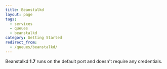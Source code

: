 ```yaml
---
title: Beanstalkd
layout: page
tags:
  - services
  - queues
  - beanstalkd
category: Getting Started
redirect_from:
  - /queues/beanstalkd/
---
```

Beanstalkd **1.7** runs on the default port and doesn't require any credentials.
